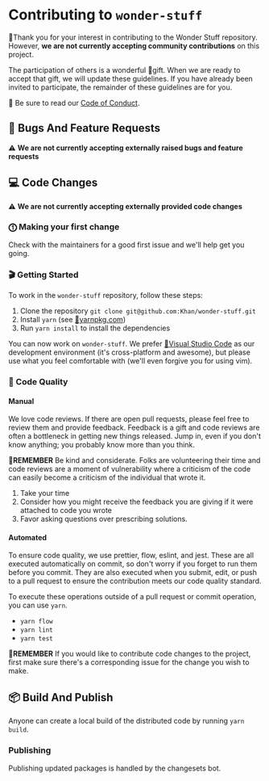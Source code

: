 # Contributing to `wonder-stuff`

🙇Thank you for your interest in contributing to the Wonder Stuff repository. However, **we are not currently accepting community contributions** on this project.

The participation of others is a wonderful 🎁gift. When we are ready to accept that gift, we will update these guidelines.
If you have already been invited to participate, the remainder of these guidelines are for you.

📖 Be sure to read our [Code of Conduct](https://github.com/Khan/render-gateway/blob/master/CODE_OF_CONDUCT.md).

## 🛑 Bugs And Feature Requests

⚠️ **We are not currently accepting externally raised bugs and feature requests**

## 💻 Code Changes

⚠️ **We are not currently accepting externally provided code changes**

### ⓵ Making your first change

Check with the maintainers for a good first issue and we'll help get you going.

### 🎬 Getting Started

To work in the `wonder-stuff` repository, follow these steps:

1. Clone the repository
   `git clone git@github.com:Khan/wonder-stuff.git`
2. Install `yarn` (see [🔗yarnpkg.com](https://yarnpkg.com))
3. Run `yarn install` to install the dependencies

You can now work on `wonder-stuff`. We prefer [🔗Visual Studio Code](https://code.visualstudio.com/) as our development environment (it's cross-platform and awesome), but please use what you feel comfortable with (we'll even forgive you for using vim).

### 🧪 Code Quality

#### Manual

We love code reviews. If there are open pull requests, please feel free to review them and provide feedback. Feedback is a gift and code reviews are often a bottleneck in getting new things released. Jump in, even if you don't know anything; you probably know more than you think.

💭**REMEMBER** Be kind and considerate. Folks are volunteering their time and code reviews are a moment of vulnerability where a criticism of the code can easily become a criticism of the individual that wrote it.

1. Take your time
2. Consider how you might receive the feedback you are giving if it were attached to code you wrote
3. Favor asking questions over prescribing solutions.

#### Automated

To ensure code quality, we use prettier, flow, eslint, and jest. These are all executed automatically on commit, so don't worry if you forget to run them before you commit. They are also executed when you submit, edit, or push to a pull request to ensure the contribution meets our code quality standard.

To execute these operations outside of a pull request or commit operation, you can use `yarn`.

- `yarn flow`
- `yarn lint`
- `yarn test`

💭**REMEMBER** If you would like to contribute code changes to the project, first make sure there's a corresponding issue for the change you wish to make.

## 📦 Build And Publish

Anyone can create a local build of the distributed code by running `yarn build`.

### Publishing

Publishing updated packages is handled by the changesets bot.
